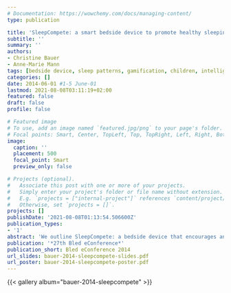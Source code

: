 ```yaml
---
# Documentation: https://wowchemy.com/docs/managing-content/
type: publication

title: 'SleepCompete: a smart bedside device to promote healthy sleeping habits in children'
subtitle: ''
summary: ''
authors:
- Christine Bauer
- Anne-Marie Mann
tags: [bedside device, sleep patterns, gamification, children, intelligent system]
categories: []
date: 2014-06-01 #1-5 June-01
lastmod: 2021-08-08T03:11:19+02:00
featured: false
draft: false
profile: false

# Featured image
# To use, add an image named `featured.jpg/png` to your page's folder.
# Focal points: Smart, Center, TopLeft, Top, TopRight, Left, Right, BottomLeft, Bottom, BottomRight.
image:
  caption: ''
  placement: 500
  focal_point: Smart
  preview_only: false

# Projects (optional).
#   Associate this post with one or more of your projects.
#   Simply enter your project's folder or file name without extension.
#   E.g. `projects = ["internal-project"]` references `content/project/deep-learning/index.md`.
#   Otherwise, set `projects = []`.
projects: []
publishDate: '2021-08-08T01:13:54.506600Z'
publication_types:
- '1'
abstract: 'We outline SleepCompete: a bedside device that encourages and promotes healthy sleeping behaviour in families, with a particular focus on children, in a fun and useful way. SleepCompete encourages children and their parents to monitor sleeping habits by introducing a ‘sleep score’. By sharing this score with others we propose that SleepCompete persuades its users to improve sleeping habits. We outline the concept of our device and the preliminary study we conducted.'
publication: '*27th Bled eConference*'
publication_short: Bled eConference 2014
url_slides: bauer-2014-sleepcompete-slides.pdf
url_poster: bauer-2014-sleepcompete-poster.pdf
---
```


{{< gallery album="bauer-2014-sleepcompete" >}}